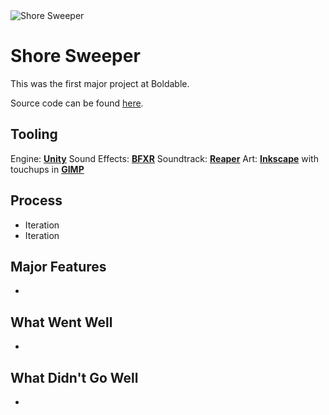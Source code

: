 <img src="assets/projectimg/shoresweeper_title.png" alt="Shore Sweeper" class="hero-image" />

# Shore Sweeper

This was the first major project at Boldable.  

Source code can be found [here](https://github.com/LTSteve/ShoreSweeper).

## Tooling

Engine: [**Unity**](https://unity.com)
Sound Effects: [**BFXR**](https://www.bfxr.net)
Soundtrack: [**Reaper**](https://www.reaper.fm)
Art: [**Inkscape**](https://inkscape.org) with touchups in [**GIMP**](https://www.gimp.org)

## Process

- Iteration
- Iteration

## Major Features

-

## What Went Well

-

## What Didn't Go Well

-
